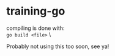 # training-go

compiling is done with: \
``go build <file>`` \

Probably not using this too soon, see ya!
